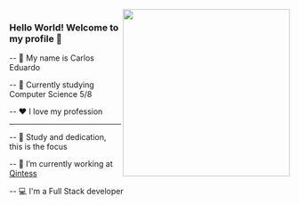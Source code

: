 <img align="right" src="https://user-images.githubusercontent.com/60224074/117709076-e6373f80-b1a6-11eb-8b18-71e439e32d61.png" width="300"/>



### Hello World! Welcome to my profile 👋

 -- :construction_worker: My name is Carlos Eduardo
 
 -- :school: Currently studying Computer Science 5/8

-- :heart: I love my profession

---

-- :rocket: Study and dedication, this is the focus

-- :office: I’m currently working at [Qintess](https://qintess.com/pt_br)

-- :computer: I'm a Full Stack developer





